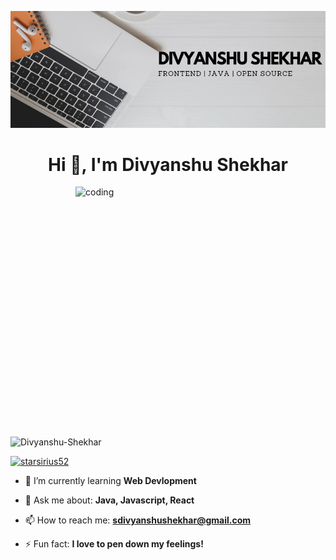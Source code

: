 ![logo](https://github.com/Divyanshu832/Divyanshu832/blob/main/Linkedin%20cover%20page.png)
<br/>
<h1 align="center">Hi 👋, I'm Divyanshu Shekhar</h1>
<img align="right" alt="coding" width="400" height="400" src="Image Readme.jpg">

<p align="left"> <img src="https://komarev.com/ghpvc/?username=Divyanshu832&label=Profile%20views&color=0e75b6&style=flat" alt="Divyanshu-Shekhar" /> </p>

<p align="left"> <a href="https://twitter.com/Divyanshu23029" target="blank"><img src="https://img.shields.io/twitter/follow/Divyanshu-Shekhar?logo=twitter&style=for-the-badge" alt="starsirius52" /></a> </p>

- 🌱 I’m currently learning **Web Devlopment**

- 💬 Ask me about: **Java, Javascript, React**

- 📫 How to reach me: **sdivyanshushekhar@gmail.com**

- ⚡ Fun fact: **I love to pen down my feelings!**


